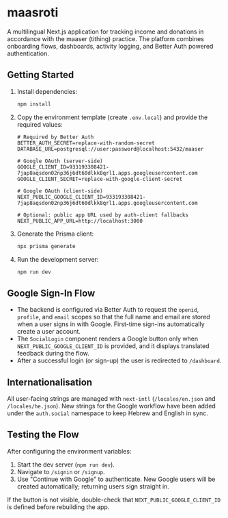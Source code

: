 # maasroti

A multilingual Next.js application for tracking income and donations in accordance with the maaser (tithing) practice. The platform combines onboarding flows, dashboards, activity logging, and Better Auth powered authentication.

## Getting Started

1. Install dependencies:

   ```powershell
   npm install
   ```

2. Copy the environment template (create `.env.local`) and provide the required values:

   ```env
   # Required by Better Auth
   BETTER_AUTH_SECRET=replace-with-random-secret
   DATABASE_URL=postgresql://user:password@localhost:5432/maaser

   # Google OAuth (server-side)
   GOOGLE_CLIENT_ID=933193308421-7jap8aqsdon02np36j6dt60dlkk8qrl1.apps.googleusercontent.com
   GOOGLE_CLIENT_SECRET=replace-with-google-client-secret

   # Google OAuth (client-side)
   NEXT_PUBLIC_GOOGLE_CLIENT_ID=933193308421-7jap8aqsdon02np36j6dt60dlkk8qrl1.apps.googleusercontent.com

   # Optional: public app URL used by auth-client fallbacks
   NEXT_PUBLIC_APP_URL=http://localhost:3000
   ```

3. Generate the Prisma client:

   ```powershell
   npx prisma generate
   ```

4. Run the development server:
   ```powershell
   npm run dev
   ```

## Google Sign-In Flow

- The backend is configured via Better Auth to request the `openid`, `profile`, and `email` scopes so that the full name and email are stored when a user signs in with Google. First-time sign-ins automatically create a user account.
- The `SocialLogin` component renders a Google button only when `NEXT_PUBLIC_GOOGLE_CLIENT_ID` is provided, and it displays translated feedback during the flow.
- After a successful login (or sign-up) the user is redirected to `/dashboard`.

## Internationalisation

All user-facing strings are managed with `next-intl` (`/locales/en.json` and `/locales/he.json`). New strings for the Google workflow have been added under the `auth.social` namespace to keep Hebrew and English in sync.

## Testing the Flow

After configuring the environment variables:

1. Start the dev server (`npm run dev`).
2. Navigate to `/signin` or `/signup`.
3. Use "Continue with Google" to authenticate. New Google users will be created automatically; returning users sign straight in.

If the button is not visible, double-check that `NEXT_PUBLIC_GOOGLE_CLIENT_ID` is defined before rebuilding the app.
